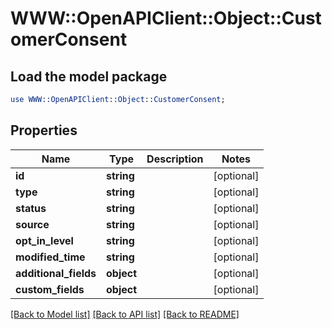 # WWW::OpenAPIClient::Object::CustomerConsent

## Load the model package
```perl
use WWW::OpenAPIClient::Object::CustomerConsent;
```

## Properties
Name | Type | Description | Notes
------------ | ------------- | ------------- | -------------
**id** | **string** |  | [optional] 
**type** | **string** |  | [optional] 
**status** | **string** |  | [optional] 
**source** | **string** |  | [optional] 
**opt_in_level** | **string** |  | [optional] 
**modified_time** | **string** |  | [optional] 
**additional_fields** | **object** |  | [optional] 
**custom_fields** | **object** |  | [optional] 

[[Back to Model list]](../README.md#documentation-for-models) [[Back to API list]](../README.md#documentation-for-api-endpoints) [[Back to README]](../README.md)


